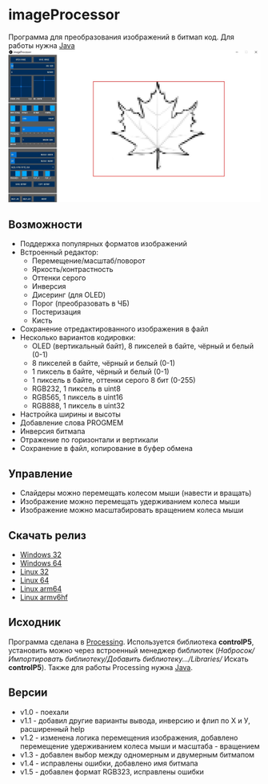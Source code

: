 # imageProcessor
Программа для преобразования изображений в битмап код. Для работы нужна [Java](https://www.java.com/ru/download/)
![КАРТИНКА](https://github.com/AlexGyver/imageProcessor/blob/master/docs/image.jpg)

## Возможности
- Поддержка популярных форматов изображений
- Встроенный редактор:
	- Перемещение/масштаб/поворот
	- Яркость/контрастность
	- Оттенки серого
	- Инверсия
	- Дисеринг (для OLED)
	- Порог (преобразовать в ЧБ)
	- Постеризация
	- Кисть
- Сохранение отредактированного изображения в файл
- Несколько вариантов кодировки:
	- OLED (вертикальный байт), 8 пикселей в байте, чёрный и белый (0-1)
	- 8 пикселей в байте, чёрный и белый (0-1)
	- 1 пиксель в байте, чёрный и белый (0-1)
	- 1 пиксель в байте, оттенки серого 8 бит (0-255)
	- RGB232, 1 пиксель в uint8
	- RGB565, 1 пиксель в uint16
	- RGB888, 1 пиксель в uint32
- Настройка ширины и высоты
- Добавление слова PROGMEM
- Инверсия битмапа
- Отражение по горизонтали и вертикали
- Сохранение в файл, копирование в буфер обмена

## Управление
- Слайдеры можно перемещать колесом мыши (навести и вращать)
- Изображение можно перемещать удерживанием колеса мыши
- Изображение можно масштабировать вращением колеса мыши

## Скачать релиз
- [Windows 32](https://github.com/AlexGyver/imageProcessor/releases/download/v1.2/application.windows32.zip)
- [Windows 64](https://github.com/AlexGyver/imageProcessor/releases/download/v1.2/application.windows64.zip)
- [Linux 32](https://github.com/AlexGyver/imageProcessor/releases/download/v1.2/application.linux32.zip)
- [Linux 64](https://github.com/AlexGyver/imageProcessor/releases/download/v1.2/application.linux64.zip)
- [Linux arm64](https://github.com/AlexGyver/imageProcessor/releases/download/v1.2/application.linux-arm64.zip)
- [Linux armv6hf](https://github.com/AlexGyver/imageProcessor/releases/download/v1.2/application.linux-armv6hf.zip)

## Исходник
Программа сделана в [Processing](https://processing.org/). Используется библиотека **controlP5**, установить можно через встроенный менеджер библиотек (*Набросок/Импортировать библиотеку/Добавить библиотеку.../Libraries/* Искать **controlP5**). Также для работы Processing нужна [Java](https://www.java.com/ru/download/).

## Версии
- v1.0 - поехали
- v1.1 - добавил другие варианты вывода, инверсию и флип по Х и У, расширенный help
- v1.2 - изменена логика перемещения изображения, добавлено перемещение удерживанием колеса мыши и масштаба - вращением
- v1.3 - добавлен выбор между одномерным и двумерным битмапом
- v1.4 - исправлены ошибки, добавлено имя битмапа
- v1.5 - добавлен формат RGB323, исправлены ошибки